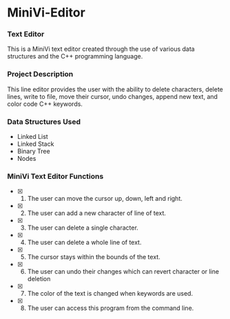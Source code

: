 # MiniVi-Editor

### Text Editor
This is a MiniVi text editor created through the use of various data structures and the C++ programming language.

### Project Description
This line editor provides the user with the ability to delete characters, delete lines, write to file, move their cursor, undo changes, append new text, and color code C++ keywords.

### Data Structures Used

-  Linked List
-  Linked Stack
-  Binary Tree
-  Nodes

### MiniVi Text Editor Functions
- [X] 1. The user can move the cursor up, down, left and right.
- [X] 2. The user can add a new character of line of text.
- [X] 3. The user can delete a single character.
- [X] 4. The user can delete a whole line of text.
- [X] 5. The cursor stays within the bounds of the text.
- [X] 6. The user can undo their changes which can revert character or line deletion
- [X] 7. The color of the text is changed when keywords are used.
- [X] 8. The user can access this program from the command line.
